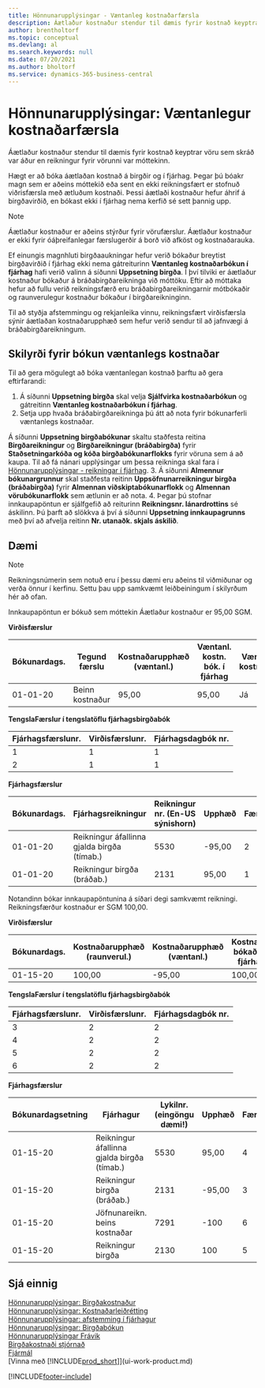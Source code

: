 ```yaml
---
title: Hönnunarupplýsingar - Væntanleg kostnaðarfærsla
description: Áætlaður kostnaður stendur til dæmis fyrir kostnað keyptrar vöru sem skráð var áður en reikningur fyrir vörunni var móttekinn.
author: brentholtorf
ms.topic: conceptual
ms.devlang: al
ms.search.keywords: null
ms.date: 07/20/2021
ms.author: bholtorf
ms.service: dynamics-365-business-central
---
```

# Hönnunarupplýsingar: Væntanlegur kostnaðarfærsla
Áætlaður kostnaður stendur til dæmis fyrir kostnað keyptrar vöru sem skráð var áður en reikningur fyrir vörunni var móttekinn.  

 Hægt er að bóka áætlaðan kostnað á birgðir og í fjárhag. Þegar þú bóakr magn sem er aðeins móttekið eða sent en ekki reikningsfært er stofnuð viðrisfærsla með ætluðum kostnaði. Þessi áætlaði kostnaður hefur áhrif á birgðavirðið, en bókast ekki í fjárhag nema kerfið sé sett þannig upp.  

> [!NOTE]  
>  Áætlaður kostnaður er aðeins stýrður fyrir vörufærslur. Áætlaður kostnaður er ekki fyrir óáþreifanlegar færslugerðir á borð við afköst og kostnaðarauka.  

 Ef einungis magnhluti birgðaaukningar hefur verið bókaður breytist birgðavirðið í fjárhag ekki nema gátreiturinn **Væntanleg kostnaðarbókun í fjárhag** hafi verið valinn á síðunni **Uppsetning birgða**. Í því tilviki er áætlaður kostnaður bókaður á bráðabirgðareikninga við móttöku. Eftir að móttaka hefur að fullu verið reikningsfærð eru bráðabirgðareikningarnir mótbókaðir og raunverulegur kostnaður bókaður í birgðareikninginn.  

 Til að styðja afstemmingu og rekjanleika vinnu, reikningsfært virðisfærsla sýnir áætlaðan kostnaðarupphæð sem hefur verið sendur til að jafnvægi á bráðabirgðareikningum.  

## Skilyrði fyrir bókun væntanlegs kostnaðar

Til að gera mögulegt að bóka væntanlegan kostnað þarftu að gera eftirfarandi:
1. Á síðunni **Uppsetning birgða** skal velja **Sjálfvirka kostnaðarbókun** og gátreitinn **Væntanleg kostnaðarbókun í fjárhag**.
2. Setja upp hvaða bráðabirgðareikninga þú átt að nota fyrir bókunarferli væntanlegs kostnaðar.  

  Á síðunni **Uppsetning birgðabókunar** skaltu staðfesta reitina **Birgðareikningur** og **Birgðareikningur (bráðabirgða)** fyrir **Staðsetningarkóða og kóða birgðabókunarflokks** fyrir vöruna sem á að kaupa. Til að fá nánari upplýsingar um þessa reikninga skal fara í [Hönnunarupplýsingar - reikningar í fjárhag](design-details-accounts-in-the-general-ledger.md).
3. Á síðunni **Almennur bókunargrunnur** skal staðfesta reitinn **Uppsöfnunarreikningur birgða (bráðabirgða)** fyrir **Almennan viðskiptabókunarflokk** og **Almennan vörubókunarflokk** sem ætlunin er að nota.
4. Þegar þú stofnar innkaupapöntun er sjálfgefið að reiturinn **Reikningsnr. lánardrottins** sé áskilinn. Þú þarft að slökkva á því á síðunni **Uppsetning innkaupagrunns** með því að afvelja reitinn **Nr. utanaðk. skjals áskilið**.

## Dæmi  

> [!NOTE]  
> Reikningsnúmerin sem notuð eru í þessu dæmi eru aðeins til viðmiðunar og verða önnur í kerfinu. Settu þau upp samkvæmt leiðbeiningum í skilyrðum hér að ofan.

Innkaupapöntun er bókuð sem móttekin Áætlaður kostnaður er 95,00 SGM.  

 **Virðisfærslur**  

|Bókunardags.|Tegund færslu|Kostnaðarupphæð (væntanl.)|Væntanl. kostn. bók. í fjárhag|Væntanl. kostnaður|Birgðafærslunr.|Færslunr.|  
|------------------|----------------|------------------------------|----------------------------------|-------------------|---------------------------|---------------|  
|01-01-20|Beinn kostnaður|95,00|95,00|Já|1|1|  

 **TengslaFærslur í  tengslatöflu fjárhagsbirgðabók**  

|Fjárhagsfærslunr.|Virðisfærslunr.|Fjárhagsdagbók nr.|  
|--------------------|---------------------|-----------------------|  
|1|1|1|  
|2|1|1|  

 **Fjárhagsfærslur**  

|Bókunardags.|Fjárhagsreikningur|Reikningur nr. (En-US sýnishorn)|Upphæð|Færslunr.|  
|------------------|------------------|---------------------------------|------------|---------------|  
|01-01-20|Reikningur áfallinna gjalda birgða (tímab.)|5530|-95,00|2|  
|01-01-20|Reikningur birgða  (bráðab.)|2131|95,00|1|  

 Notandinn bókar innkaupapöntunina á síðari degi samkvæmt reikningi. Reikningsfærður kostnaður er SGM 100,00.  

 **Virðisfærslur**  

|Bókunardags.|Kostnaðarupphæð (raunverul.)|Kostnaðarupphæð (væntanl.)|Kostnaður bókaður í fjárhag|Væntanl. kostnaður|Birgðafærslunr.|Færslunr.|  
|------------------|----------------------------|------------------------------|-------------------------|-------------------|---------------------------|---------------|  
|01-15-20|100,00|-95,00|100,00|Nei|1|2|  

 **TengslaFærslur í  tengslatöflu fjárhagsbirgðabók**  

|Fjárhagsfærslunr.|Virðisfærslunr.|Fjárhagsdagbók nr.|  
|--------------------|---------------------|-----------------------|  
|3|2|2|  
|4|2|2|  
|5|2|2|  
|6|2|2|  

 **Fjárhagsfærslur**  

|Bókunardagsetning|Fjárhagur|Lykilnr. (eingöngu dæmi!)|Upphæð|Færslunr.|  
|------------------|------------------|---------------------------------|------------|---------------|  
|01-15-20|Reikningur áfallinna gjalda birgða (tímab.)|5530|95,00|4|  
|01-15-20|Reikningur birgða  (bráðab.)|2131|-95,00|3|  
|01-15-20|Jöfnunareikn. beins kostnaðar|7291|-100|6|  
|01-15-20|Reikningur birgða|2130|100|5|  

## Sjá einnig
 [Hönnunarupplýsingar: Birgðakostnaður](design-details-inventory-costing.md)   
 [Hönnunarupplýsingar: Kostnaðarleiðrétting](design-details-cost-adjustment.md)   
 [Hönnunarupplýsingar: afstemming í fjárhagur](design-details-reconciliation-with-the-general-ledger.md)   
 [Hönnunarupplýsingar: Birgðabókun](design-details-inventory-posting.md)   
 [Hönnunarupplýsingar Frávik](design-details-variance.md)  
 [Birgðakostnaði stjórnað](finance-manage-inventory-costs.md)  
 [Fjármál](finance.md)  
 [Vinna með [!INCLUDE[prod_short](includes/prod_short.md)]](ui-work-product.md)


[!INCLUDE[footer-include](includes/footer-banner.md)]
